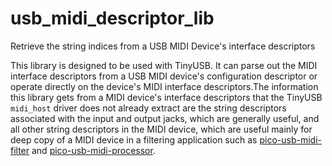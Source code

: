# usb_midi_descriptor_lib
Retrieve the string indices from a USB MIDI Device's interface descriptors

This library is designed to be used with TinyUSB. It can parse out the
MIDI interface descriptors from a USB MIDI device's configuration descriptor
or operate directly on the device's MIDI interface descriptors.The
information this library gets from a MIDI device's interface descriptors
that the TinyUSB `midi_host` driver does not already extract are the
string descriptors associated with the input and output jacks, which
are generally useful, and all other string descriptors in the MIDI device,
which are useful mainly for deep copy of a MIDI device in a filtering
application such as [pico-usb-midi-filter](https://github.com/rppicomidi/pico-usb-midi-filter)
and [pico-usb-midi-processor](https://github.com/rppicomidi/pico-usb-midi-processor).
